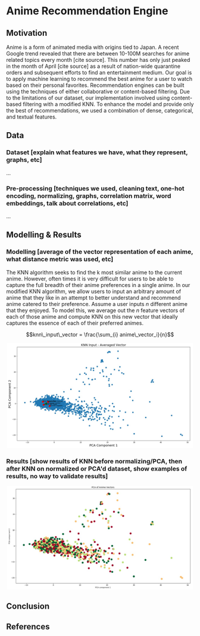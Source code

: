 # Anime Recommendation Engine

## Motivation
Anime is a form of animated media with origins tied to Japan. A recent Google trend revealed that there are between 10-100M searches for anime related topics every month [cite source]. This number has only just peaked in the month of April [cite source] as a result of nation-wide quarantine orders and subsequent efforts to find an entertainment medium. Our goal is to apply machine learning to recommend the best anime for a user to watch based on their personal favorites. Recommendation engines can be built using the techniques of either collaborative or content-based filtering. Due to the limitations of our dataset, our implementation involved using content-based filtering with a modified KNN. To enhance the model and provide only the best of recommendations, we used a combination of dense, categorical, and textual features.

## Data
### Dataset [explain what features we have, what they represent, graphs, etc]
...
### Pre-processing [techniques we used, cleaning text, one-hot encoding, normalizing, graphs, correlation matrix, word embeddings, talk about correlations, etc]
...

## Modelling & Results
### Modelling [average of the vector representation of each anime, what distance metric was used, etc]
The KNN algorithm seeks to find the k most similar anime to the current anime. However, often times it is very difficult for users to be able to capture the full breadth of their anime preferences in a single anime. In our modified KNN algorithm, we allow users to input an arbitrary amount of anime that they like in an attempt to better understand and recommend anime catered to their preference. Assume a user inputs *n* different anime that they enjoyed. To model this, we average out the *n* feature vectors of each of those anime and compute KNN on this new vector that ideally captures the essence of each of their preferred animes.

$$knn\_input\_vector = \frac{\sum_{i} anime\_vector_i}{n}$$ 
<p align="center">
  <img src="https://github.com/KWellesly/ML4Anime/blob/master/graphs/KNN_input.jpg" width="500"/>
</p>



### Results [show results of KNN before normalizing/PCA, then after KNN on normalized or PCA'd dataset, show examples of results, no way to validate results]
<p align="center">
  <img src="https://github.com/KWellesly/ML4Anime/blob/master/graphs/PCA-2D.jpg" width="500"/>
</p>

## Conclusion

## References
